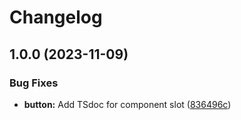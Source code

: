 # Changelog

## 1.0.0 (2023-11-09)


### Bug Fixes

* **button:** Add TSdoc for component slot ([836496c](https://github.com/ju-Skinner/supreme-waffle/commit/836496c6660c997976ae33d8dc91ac63d13f4ff3))
